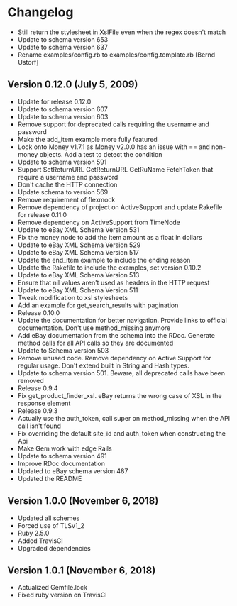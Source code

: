 Changelog
=========

* Still return the stylesheet in XslFile even when the regex doesn't match
* Update to schema version 653
* Update to schema version 637
* Rename examples/config.rb to examples/config.template.rb [Bernd Ustorf]

Version 0.12.0 (July 5, 2009)
-----------------------------

* Update for release 0.12.0
* Update to schema version 607
* Update to schema version 603
* Remove support for deprecated calls requiring the username and password
* Make the add\_item example more fully featured
* Lock onto Money v1.7.1 as Money v2.0.0 has an issue with == and non-money objects. Add a test to detect the condition
* Update to schema version 591
* Support SetReturnURL GetReturnURL GetRuName FetchToken that require a username and password
* Don't cache the HTTP connection
* Update schema to version 569
* Remove requirement of flexmock
* Remove dependency of project on ActiveSupport and update Rakefile for release 0.11.0
* Remove dependency on ActiveSupport from TimeNode
* Update to eBay XML Schema Version 531
* Fix the money node to add the item amount as a float in dollars
* Update to eBay XML Schema Version 529
* Update to eBay XML Schema Version 517
* Update the end\_item example to include the ending reason
* Update the Rakefile to include the examples, set version 0.10.2
* Update to eBay XML Schema Version 513
* Ensure that nil values aren't used as headers in the HTTP request
* Update to eBay XML Schema Version 511
* Tweak modification to xsl stylesheets
* Add an example for get\_search\_results with pagination
* Release 0.10.0
* Update the documentation for better navigation.  Provide links to official documentation. Don't use method\_missing anymore
* Add eBay documentation from the schema into the RDoc.  Generate method calls for all API calls so they are documented
* Update to Schema version 503
* Remove unused code.  Remove dependency on Active Support for regular usage. Don't extend built in String and Hash types.
* Update to schema version 501.  Beware, all deprecated calls have been removed
* Release 0.9.4
* Fix get\_product\_finder\_xsl.  eBay returns the wrong case of XSL in the response element
* Release 0.9.3
* Actually use the auth\_token, call super on method\_missing when the API call isn't found
* Fix overriding the default site\_id and auth\_token when constructing the Api
* Make Gem work with edge Rails
* Update to schema version 491
* Improve RDoc documentation
* Updated to eBay schema version 487
* Updated the README

Version 1.0.0 (November 6, 2018)
-----------------------------

* Updated all schemes
* Forced use of TLSv1_2
* Ruby 2.5.0
* Added TravisCI
* Upgraded dependencies

Version 1.0.1 (November 6, 2018)
-----------------------------

* Actualized Gemfile.lock
* Fixed ruby version on TravisCI
